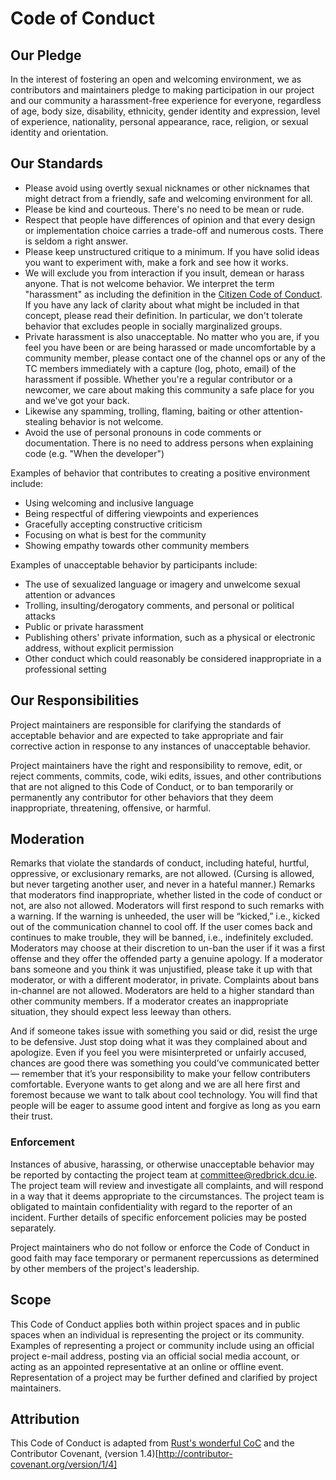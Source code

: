# Code of Conduct

## Our Pledge

In the interest of fostering an open and welcoming environment, we as
contributors and maintainers pledge to making participation in our project and
our community a harassment-free experience for everyone, regardless of age, body
size, disability, ethnicity, gender identity and expression, level of
experience, nationality, personal appearance, race, religion, or sexual identity
and orientation.

## Our Standards

- Please avoid using overtly sexual nicknames or other nicknames that might
  detract from a friendly, safe and welcoming environment for all.
- Please be kind and courteous. There's no need to be mean or rude.
- Respect that people have differences of opinion and that every design or
  implementation choice carries a trade-off and numerous costs. There is seldom
  a right answer.
- Please keep unstructured critique to a minimum. If you have solid ideas you
  want to experiment with, make a fork and see how it works.
- We will exclude you from interaction if you insult, demean or harass anyone.
  That is not welcome behavior. We interpret the term "harassment" as including
  the definition in the
  [Citizen Code of Conduct](http://citizencodeofconduct.org/). If you have any
  lack of clarity about what might be included in that concept, please read
  their definition. In particular, we don't tolerate behavior that excludes
  people in socially marginalized groups.
- Private harassment is also unacceptable. No matter who you are, if you feel
  you have been or are being harassed or made uncomfortable by a community
  member, please contact one of the channel ops or any of the TC members
  immediately with a capture (log, photo, email) of the harassment if possible.
  Whether you're a regular contributor or a newcomer, we care about making this
  community a safe place for you and we've got your back.
- Likewise any spamming, trolling, flaming, baiting or other attention-stealing
  behavior is not welcome.
- Avoid the use of personal pronouns in code comments or documentation. There is
  no need to address persons when explaining code (e.g. "When the developer")

Examples of behavior that contributes to creating a positive environment
include:

- Using welcoming and inclusive language
- Being respectful of differing viewpoints and experiences
- Gracefully accepting constructive criticism
- Focusing on what is best for the community
- Showing empathy towards other community members

Examples of unacceptable behavior by participants include:

- The use of sexualized language or imagery and unwelcome sexual attention or
  advances
- Trolling, insulting/derogatory comments, and personal or political attacks
- Public or private harassment
- Publishing others' private information, such as a physical or electronic
  address, without explicit permission
- Other conduct which could reasonably be considered inappropriate in a
  professional setting

## Our Responsibilities

Project maintainers are responsible for clarifying the standards of acceptable
behavior and are expected to take appropriate and fair corrective action in
response to any instances of unacceptable behavior.

Project maintainers have the right and responsibility to remove, edit, or reject
comments, commits, code, wiki edits, issues, and other contributions that are
not aligned to this Code of Conduct, or to ban temporarily or permanently any
contributor for other behaviors that they deem inappropriate, threatening,
offensive, or harmful.

## Moderation

Remarks that violate the standards of conduct, including hateful, hurtful,
oppressive, or exclusionary remarks, are not allowed. (Cursing is allowed, but
never targeting another user, and never in a hateful manner.) Remarks that
moderators find inappropriate, whether listed in the code of conduct or not, are
also not allowed. Moderators will first respond to such remarks with a warning.
If the warning is unheeded, the user will be “kicked,” i.e., kicked out of the
communication channel to cool off. If the user comes back and continues to make
trouble, they will be banned, i.e., indefinitely excluded. Moderators may choose
at their discretion to un-ban the user if it was a first offense and they offer
the offended party a genuine apology. If a moderator bans someone and you think
it was unjustified, please take it up with that moderator, or with a different
moderator, in private. Complaints about bans in-channel are not allowed.
Moderators are held to a higher standard than other community members. If a
moderator creates an inappropriate situation, they should expect less leeway
than others.

And if someone takes issue with something you said or did, resist the urge to be
defensive. Just stop doing what it was they complained about and apologize. Even
if you feel you were misinterpreted or unfairly accused, chances are good there
was something you could’ve communicated better — remember that it’s your
responsibility to make your fellow contributers comfortable. Everyone wants to
get along and we are all here first and foremost because we want to talk about
cool technology. You will find that people will be eager to assume good intent
and forgive as long as you earn their trust.

### Enforcement

Instances of abusive, harassing, or otherwise unacceptable behavior may be
reported by contacting the project team at committee@redbrick.dcu.ie. The
project team will review and investigate all complaints, and will respond in a
way that it deems appropriate to the circumstances. The project team is
obligated to maintain confidentiality with regard to the reporter of an
incident. Further details of specific enforcement policies may be posted
separately.

Project maintainers who do not follow or enforce the Code of Conduct in good
faith may face temporary or permanent repercussions as determined by other
members of the project's leadership.

## Scope

This Code of Conduct applies both within project spaces and in public spaces
when an individual is representing the project or its community. Examples of
representing a project or community include using an official project e-mail
address, posting via an official social media account, or acting as an appointed
representative at an online or offline event. Representation of a project may be
further defined and clarified by project maintainers.

## Attribution

This Code of Conduct is adapted from
[Rust's wonderful CoC](http://www.rust-lang.org/conduct.html) and the
Contributor Covenant, (version 1.4)[http://contributor-covenant.org/version/1/4]
